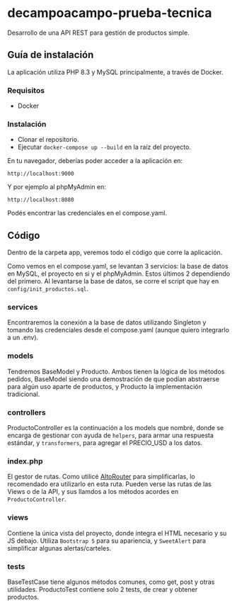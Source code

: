 # decampoacampo-prueba-tecnica
Desarrollo de una API REST para gestión de productos simple.


## Guía de instalación

La aplicación utiliza PHP 8.3 y MySQL principalmente, a través de Docker.

### Requisitos

- Docker

### Instalación

- Clonar el repositorio.
- Ejecutar `docker-compose up --build` en la raíz del proyecto.

En tu navegador, deberías poder acceder a la aplicación en:

    http://localhost:9000

Y por ejemplo al phpMyAdmin en:

    http://localhost:8080

Podés encontrar las credenciales en el compose.yaml.

## Código

Dentro de la carpeta app, veremos todo el código que corre la aplicación.

Como vemos en el compose.yaml, se levantan 3 servicios: la base de datos en MySQL, el proyecto en si y el phpMyAdmin. Estos últimos 2 dependiendo del primero.
Al levantarse la base de datos, se corre el script que hay en `config/init_productos.sql`.

### services

Encontraremos la conexión a la base de datos utilizando Singleton y tomando las credenciales desde el compose.yaml (aunque quiero integrarlo a un .env).

### models

Tendremos BaseModel y Producto. Ambos tienen la lógica de los métodos pedidos, BaseModel siendo una demostración de que podían abstraerse para algún uso aparte de productos, y Producto la implementación tradicional.

### controllers

ProductoController es la continuación a los models que nombré, donde se encarga de gestionar con ayuda de `helpers`, para armar una respuesta estándar, y `transformers`, para agregar el PRECIO_USD a los datos.

### index.php

El gestor de rutas. Como utilicé [AltoRouter](https://github.com/dannyvankooten/AltoRouter) para simplificarlas, lo recomendado era utilizarlo en esta ruta. Pueden verse las rutas de las Views o de la API, y sus llamdos a los métodos acordes en `ProductoController`.

### views

Contiene la única vista del proyecto, donde integra el HTML necesario y su JS debajo. Utiliza `Bootstrap 5` para su apariencia, y `SweetAlert` para simplificar algunas alertas/carteles.

### tests

BaseTestCase tiene algunos métodos comunes, como get, post y otras utilidades. ProductoTest contiene solo 2 tests, de crear y obtener productos.
